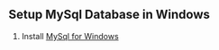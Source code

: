 ## Setup MySql Database in Windows

1. Install [MySql for Windows](https://dev.mysql.com/downloads/installer/)